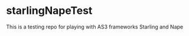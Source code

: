 starlingNapeTest
================

This is a testing repo for playing with AS3 frameworks Starling and Nape